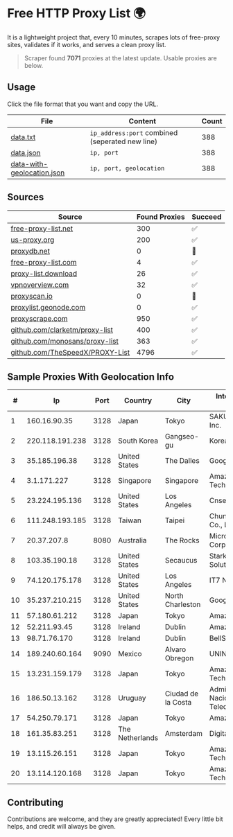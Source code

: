 
# Free HTTP Proxy List 🌍

It is a lightweight project that, every 10 minutes, scrapes lots of free-proxy sites, validates if it works, and serves a clean proxy list.


> Scraper found **7071** proxies at the latest update. Usable proxies are below.

## Usage

Click the file format that you want and copy the URL.


|File|Content|Count|
|----|-------|-----|
|[data.txt](https://raw.githubusercontent.com/themiralay/Proxy-List-World/master/data.txt)|`ip_address:port` combined (seperated new line)|388|
|[data.json](https://raw.githubusercontent.com/themiralay/Proxy-List-World/master/data.json)|`ip, port`|388|
|[data-with-geolocation.json](https://raw.githubusercontent.com/themiralay/Proxy-List-World/master/data-with-geolocation.json)|`ip, port, geolocation`|388|

## Sources

|Source|Found Proxies|Succeed|
|------|-------------|-------|
|[free-proxy-list.net](https://free-proxy-list.net)|300|✅|
|[us-proxy.org](https://www.us-proxy.org)|200|✅|
|[proxydb.net](http://proxydb.net)|0|🚫|
|[free-proxy-list.com](https://free-proxy-list.com/?page=&port=&type%5B%5D=http&type%5B%5D=https&up_time=0&search=Search)|4|✅|
|[proxy-list.download](https://www.proxy-list.download/HTTP)|26|✅|
|[vpnoverview.com](https://vpnoverview.com/privacy/anonymous-browsing/free-proxy-servers)|32|✅|
|[proxyscan.io](https://www.proxyscan.io)|0|🚫|
|[proxylist.geonode.com](https://proxylist.geonode.com/api/proxy-list?limit=300&page=1&sort_by=lastChecked&sort_type=desc&protocols=http,https)|0|✅|
|[proxyscrape.com](https://api.proxyscrape.com/v2/?request=displayproxies&protocol=http&timeout=10000&country=all&ssl=all&anonymity=all)|950|✅|
|[github.com/clarketm/proxy-list](https://raw.githubusercontent.com/clarketm/proxy-list/master/proxy-list-raw.txt)|400|✅|
|[github.com/monosans/proxy-list](https://raw.githubusercontent.com/monosans/proxy-list/main/proxies/http.txt)|363|✅|
|[github.com/TheSpeedX/PROXY-List](https://raw.githubusercontent.com/TheSpeedX/PROXY-List/master/http.txt)|4796|✅|


## Sample Proxies With Geolocation Info

|#|Ip|Port|Country|City|Internet Service Provider|
|-|--|----|-------|----|-------------------------|
|1|160.16.90.35|3128|Japan|Tokyo|SAKURA Internet Inc.|
|2|220.118.191.238|3128|South Korea|Gangseo-gu|Korea Telecom|
|3|35.185.196.38|3128|United States|The Dalles|Google LLC|
|4|3.1.171.227|3128|Singapore|Singapore|Amazon Technologies Inc.|
|5|23.224.195.136|3128|United States|Los Angeles|Cnservers LLC|
|6|111.248.193.185|3128|Taiwan|Taipei|Chunghwa Telecom Co., Ltd.|
|7|20.37.207.8|8080|Australia|The Rocks|Microsoft Corporation|
|8|103.35.190.18|3128|United States|Secaucus|Stark Industries Solutions LTD|
|9|74.120.175.178|3128|United States|Los Angeles|IT7 Networks Inc|
|10|35.237.210.215|3128|United States|North Charleston|Google LLC|
|11|57.180.61.212|3128|Japan|Tokyo|Amazon.com, Inc.|
|12|52.211.93.45|3128|Ireland|Dublin|Amazon.com, Inc.|
|13|98.71.76.170|3128|Ireland|Dublin|BellSouth.net Inc.|
|14|189.240.60.164|9090|Mexico|Alvaro Obregon|UNINET|
|15|13.231.159.179|3128|Japan|Tokyo|Amazon Technologies Inc.|
|16|186.50.13.162|3128|Uruguay|Ciudad de la Costa|Administracion Nacional de Telecomunicaciones|
|17|54.250.79.171|3128|Japan|Tokyo|Amazon.com, Inc.|
|18|161.35.83.251|3128|The Netherlands|Amsterdam|DigitalOcean, LLC|
|19|13.115.26.151|3128|Japan|Tokyo|Amazon Technologies Inc|
|20|13.114.120.168|3128|Japan|Tokyo|Amazon Technologies Inc|



## Contributing

Contributions are welcome, and they are greatly appreciated! Every
little bit helps, and credit will always be given.

